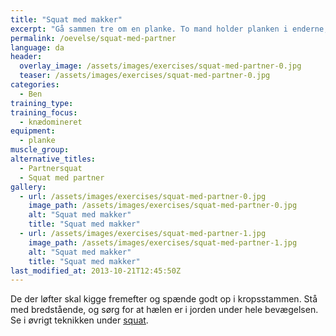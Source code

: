 ```yaml
---
title: "Squat med makker"
excerpt: "Gå sammen tre om en planke. To mand holder planken i enderne, mens den sidste stiller sig op på planken og holder balancen. De to der holder planken laver dybe benbøjninger."
permalink: /oevelse/squat-med-partner
language: da
header:
  overlay_image: /assets/images/exercises/squat-med-partner-0.jpg
  teaser: /assets/images/exercises/squat-med-partner-0.jpg
categories:
  - Ben
training_type: 
training_focus: 
  - knædomineret
equipment:
  - planke
muscle_group:
alternative_titles:
  - Partnersquat
  - Squat med partner
gallery:
  - url: /assets/images/exercises/squat-med-partner-0.jpg
    image_path: /assets/images/exercises/squat-med-partner-0.jpg
    alt: "Squat med makker"
    title: "Squat med makker"
  - url: /assets/images/exercises/squat-med-partner-1.jpg
    image_path: /assets/images/exercises/squat-med-partner-1.jpg
    alt: "Squat med makker"
    title: "Squat med makker"
last_modified_at: 2013-10-21T12:45:50Z
---
```


De der løfter skal kigge fremefter og spænde godt op i kropsstammen. Stå med bredstående, og sørg for at hælen er i jorden under hele bevægelsen. Se i øvrigt teknikken under [squat](/oevelse/back-squat).
